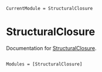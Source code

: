 ```@meta
CurrentModule = StructuralClosure
```

# StructuralClosure

Documentation for [StructuralClosure](https://github.com/agdestein/StructuralClosure.jl).

```@index
```

```@autodocs
Modules = [StructuralClosure]
```
